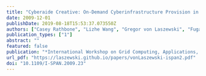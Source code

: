 ```yaml
---
title: "Cyberaide Creative: On-Demand Cyberinfrastructure Provision in Clouds"
date: 2009-12-01
publishDate: 2019-08-18T15:53:37.073550Z
authors: ["Casey Rathbone", "Lizhe Wang", "Gregor von Laszewski", "Fugang Wang"]
publication_types: ["1"]
abstract: ""
featured: false
publication: "*International Workshop on Grid Computing, Applications, and Technologies (GridCAT 2009) in conjunction with the 10th International Symposium on Pervasive Systems, Algorithms and Networks (I-SPAN 2009)*"
url_pdf: "https://laszewski.github.io/papers/vonLaszewski-ispan2.pdf"
doi: "10.1109/I-SPAN.2009.23"
---
```


